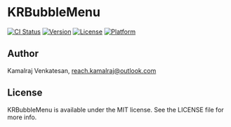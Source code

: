 # KRBubbleMenu

[![CI Status](https://img.shields.io/travis/kamalraj.venkatesan/KRBubbleMenu.svg?style=flat)](https://travis-ci.org/kamalraj.venkatesan/KRBubbleMenu)
[![Version](https://img.shields.io/cocoapods/v/KRBubbleMenu.svg?style=flat)](https://cocoapods.org/pods/KRBubbleMenu)
[![License](https://img.shields.io/cocoapods/l/KRBubbleMenu.svg?style=flat)](https://cocoapods.org/pods/KRBubbleMenu)
[![Platform](https://img.shields.io/cocoapods/p/KRBubbleMenu.svg?style=flat)](https://cocoapods.org/pods/KRBubbleMenu)

<!--## Example-->

<!--To run the example project, clone the repo, and run `pod install` from the Example directory first.-->

<!--## Requirements-->

<!--## Installation-->
<!---->
<!--KRBubbleMenu is available through [CocoaPods](https://cocoapods.org). To install-->
<!--it, simply add the following line to your Podfile:-->
<!---->
<!--```ruby-->
<!--pod 'KRBubbleMenu'-->
<!--```-->

## Author

Kamalraj Venkatesan, reach.kamalraj@outlook.com

## License

KRBubbleMenu is available under the MIT license. See the LICENSE file for more info.
